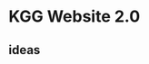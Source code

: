 # KGG Website 2.0


## ideas
<!-- gamr
weather service
better news creation/editing
integrate social
store -->
